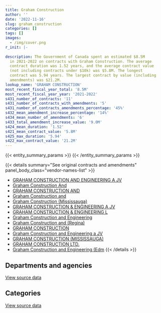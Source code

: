 ```yaml
---
title: Graham Construction
author: ''
date: '2022-11-16'
slug: graham_construction
categories: []
tags: []
images:
  - /img/cover.png
r_init: |-
  
description: The Government of Canada spent an estimated $8.5M
  in 2021-2022 on contracts with Graham Construction. The average
  contract duration was 1.52 years, and the average contract value
  (not including contracts under $10k) was $5.8M. The longest
  contract was 5.94 years. The largest contract by value (including
  amendments) was $21.2M.
lookup_name: 'GRAHAM CONSTRUCTION'
most_recent_fiscal_year_total: '8.5M'
most_recent_fiscal_year_year: '2021-2022'
s431_number_of_contracts: '11'
s431_number_of_contracts_with_amendments: '5'
s431_number_of_contracts_amendments_percentage: '45%'
s432_mean_amendment_increase_percentage: '14%'
s434_mean_number_of_amendments: '6'
s433_total_amendment_increase_value: '9.0M'
s424_mean_duration: '1.52'
s421_mean_contract_value: '5.8M'
s425_max_duration: '5.94'
s422_max_contract_value: '21.2M'
---
```


<script src="/rmarkdown-libs/htmlwidgets/htmlwidgets.js"></script>
<link href="/rmarkdown-libs/datatables-css/datatables-crosstalk.css" rel="stylesheet" />
<script src="/rmarkdown-libs/datatables-binding/datatables.js"></script>
<script src="/rmarkdown-libs/jquery/jquery-3.6.0.min.js"></script>
<link href="/rmarkdown-libs/dt-core-bootstrap/css/dataTables.bootstrap.min.css" rel="stylesheet" />
<link href="/rmarkdown-libs/dt-core-bootstrap/css/dataTables.bootstrap.extra.css" rel="stylesheet" />
<script src="/rmarkdown-libs/dt-core-bootstrap/js/jquery.dataTables.min.js"></script>
<script src="/rmarkdown-libs/dt-core-bootstrap/js/dataTables.bootstrap.min.js"></script>
<link href="/rmarkdown-libs/crosstalk/css/crosstalk.min.css" rel="stylesheet" />
<script src="/rmarkdown-libs/crosstalk/js/crosstalk.min.js"></script>
<script src="/rmarkdown-libs/htmlwidgets/htmlwidgets.js"></script>
<link href="/rmarkdown-libs/datatables-css/datatables-crosstalk.css" rel="stylesheet" />
<script src="/rmarkdown-libs/datatables-binding/datatables.js"></script>
<script src="/rmarkdown-libs/jquery/jquery-3.6.0.min.js"></script>
<link href="/rmarkdown-libs/dt-core-bootstrap/css/dataTables.bootstrap.min.css" rel="stylesheet" />
<link href="/rmarkdown-libs/dt-core-bootstrap/css/dataTables.bootstrap.extra.css" rel="stylesheet" />
<script src="/rmarkdown-libs/dt-core-bootstrap/js/jquery.dataTables.min.js"></script>
<script src="/rmarkdown-libs/dt-core-bootstrap/js/dataTables.bootstrap.min.js"></script>
<link href="/rmarkdown-libs/crosstalk/css/crosstalk.min.css" rel="stylesheet" />
<script src="/rmarkdown-libs/crosstalk/js/crosstalk.min.js"></script>

{{< entity_summary_params >}}
{{< /entity_summary_params >}}

{{< details summary="See original contracts and amendments" panel_body_class="vendor-names-list" >}}
- [GRAHAM CONSTRUCTION AND ENGINEERING A JV](https://search.open.canada.ca/en/ct/?sort=contract_value_f%20desc&page=1&search_text=%22GRAHAM%20CONSTRUCTION%20AND%20ENGINEERING%20A%20JV%22)
- [Graham Construction And](https://search.open.canada.ca/en/ct/?sort=contract_value_f%20desc&page=1&search_text=%22Graham%20Construction%20And%22)
- [GRAHAM CONSTRUCTION AND](https://search.open.canada.ca/en/ct/?sort=contract_value_f%20desc&page=1&search_text=%22GRAHAM%20CONSTRUCTION%20AND%22)
- [Graham Construction and](https://search.open.canada.ca/en/ct/?sort=contract_value_f%20desc&page=1&search_text=%22Graham%20Construction%20and%22)
- [Graham Construction (Mississauga)](https://search.open.canada.ca/en/ct/?sort=contract_value_f%20desc&page=1&search_text=%22Graham%20Construction%20%28Mississauga%29%22)
- [GRAHAM CONSTRUCTION & ENGINEERING A JV](https://search.open.canada.ca/en/ct/?sort=contract_value_f%20desc&page=1&search_text=%22GRAHAM%20CONSTRUCTION%20%26%20ENGINEERING%20A%20JV%22)
- [GRAHAM CONSTRUCTION & ENGINEERING L](https://search.open.canada.ca/en/ct/?sort=contract_value_f%20desc&page=1&search_text=%22GRAHAM%20CONSTRUCTION%20%26%20ENGINEERING%20L%22)
- [Graham Construction and Engineering](https://search.open.canada.ca/en/ct/?sort=contract_value_f%20desc&page=1&search_text=%22Graham%20Construction%20and%20Engineering%22)
- [Graham Construction and (Regina)](https://search.open.canada.ca/en/ct/?sort=contract_value_f%20desc&page=1&search_text=%22Graham%20Construction%20and%20%28Regina%29%22)
- [GRAHAM CONSTRUCTION](https://search.open.canada.ca/en/ct/?sort=contract_value_f%20desc&page=1&search_text=%22GRAHAM%20CONSTRUCTION%22)
- [Graham Construction and Engineering a JV](https://search.open.canada.ca/en/ct/?sort=contract_value_f%20desc&page=1&search_text=%22Graham%20Construction%20and%20Engineering%20a%20JV%22)
- [GRAHAM CONSTRUCTION (MISSISSAUGA)](https://search.open.canada.ca/en/ct/?sort=contract_value_f%20desc&page=1&search_text=%22GRAHAM%20CONSTRUCTION%20%28MISSISSAUGA%29%22)
- [GRAHAM CONSTRUCTION LTD.](https://search.open.canada.ca/en/ct/?sort=contract_value_f%20desc&page=1&search_text=%22GRAHAM%20CONSTRUCTION%20LTD.%22)
- [Graham Construction and Engineering (Edm](https://search.open.canada.ca/en/ct/?sort=contract_value_f%20desc&page=1&search_text=%22Graham%20Construction%20and%20Engineering%20%28Edm%22)
{{< /details >}}

## Departments and agencies

<div id="htmlwidget-1" style="width:100%;height:auto;" class="datatables html-widget"></div>
<script type="application/json" data-for="htmlwidget-1">{"x":{"style":"bootstrap","filter":"none","vertical":false,"data":[["<a href=\"/departments/csc-scc/\">Correctional Service of Canada<\/a>","<a href=\"/departments/dfo-mpo/\">Fisheries and Oceans Canada<\/a>","<a href=\"/departments/pc/\">Parks Canada<\/a>","<a href=\"/departments/pwgsc-tpsgc/\">Public Services and Procurement Canada<\/a>"],[4514934.18,28152,null,3311147.27],[3401662.74,36489.5,4773114.13,3651896.26],[null,null,4949393.91,3565099.57],[null,null,4949393.91,3565099.57]],"container":"<table class=\"table table-striped table-hover row-border order-column display\">\n  <thead>\n    <tr>\n      <th>Department<\/th>\n      <th>2018-2019<\/th>\n      <th>2019-2020<\/th>\n      <th>2020-2021<\/th>\n      <th>2021-2022<\/th>\n    <\/tr>\n  <\/thead>\n<\/table>","options":{"order":[[4,"desc"]],"pageLength":10,"autoWidth":true,"columnDefs":[{"targets":1,"render":"function(data, type, row, meta) {\n    return type !== 'display' ? data : DTWidget.formatCurrency(data, \"$\", 2, 3, \",\", \".\", true, null);\n  }"},{"targets":2,"render":"function(data, type, row, meta) {\n    return type !== 'display' ? data : DTWidget.formatCurrency(data, \"$\", 2, 3, \",\", \".\", true, null);\n  }"},{"targets":3,"render":"function(data, type, row, meta) {\n    return type !== 'display' ? data : DTWidget.formatCurrency(data, \"$\", 2, 3, \",\", \".\", true, null);\n  }"},{"targets":4,"render":"function(data, type, row, meta) {\n    return type !== 'display' ? data : DTWidget.formatCurrency(data, \"$\", 2, 3, \",\", \".\", true, null);\n  }"},{"width":"16%","targets":[1,2,3,4]},{"className":"dt-right","targets":[1,2,3,4]}],"orderClasses":false}},"evals":["options.columnDefs.0.render","options.columnDefs.1.render","options.columnDefs.2.render","options.columnDefs.3.render"],"jsHooks":[]}</script>
<p class="text-right">
<a href="https://github.com/GoC-Spending/contracts-data/tree/main/data/out/vendors/graham_construction/summary_by_fiscal_year_by_department.csv" class="source-data-link btn btn-link">View source data</a>
</p>

## Categories

<div id="htmlwidget-2" style="width:100%;height:auto;" class="datatables html-widget"></div>
<script type="application/json" data-for="htmlwidget-2">{"x":{"style":"bootstrap","filter":"none","vertical":false,"data":[["<a href=\"/categories/facilities_and_construction/\">Facilities and construction<\/a>"],[7854233.44],[11863162.63],[8514493.48],[8514493.48]],"container":"<table class=\"table table-striped table-hover row-border order-column display\">\n  <thead>\n    <tr>\n      <th>Category<\/th>\n      <th>2018-2019<\/th>\n      <th>2019-2020<\/th>\n      <th>2020-2021<\/th>\n      <th>2021-2022<\/th>\n    <\/tr>\n  <\/thead>\n<\/table>","options":{"order":[[4,"desc"]],"dom":"t","pageLength":30,"autoWidth":true,"columnDefs":[{"targets":1,"render":"function(data, type, row, meta) {\n    return type !== 'display' ? data : DTWidget.formatCurrency(data, \"$\", 2, 3, \",\", \".\", true, null);\n  }"},{"targets":2,"render":"function(data, type, row, meta) {\n    return type !== 'display' ? data : DTWidget.formatCurrency(data, \"$\", 2, 3, \",\", \".\", true, null);\n  }"},{"targets":3,"render":"function(data, type, row, meta) {\n    return type !== 'display' ? data : DTWidget.formatCurrency(data, \"$\", 2, 3, \",\", \".\", true, null);\n  }"},{"targets":4,"render":"function(data, type, row, meta) {\n    return type !== 'display' ? data : DTWidget.formatCurrency(data, \"$\", 2, 3, \",\", \".\", true, null);\n  }"},{"width":"16%","targets":[1,2,3,4]},{"className":"dt-right","targets":[1,2,3,4]}],"orderClasses":false,"lengthMenu":[10,25,30,50,100]}},"evals":["options.columnDefs.0.render","options.columnDefs.1.render","options.columnDefs.2.render","options.columnDefs.3.render"],"jsHooks":[]}</script>
<p class="text-right">
<a href="https://github.com/GoC-Spending/contracts-data/tree/main/data/out/vendors/graham_construction/summary_by_fiscal_year_by_category.csv" class="source-data-link btn btn-link">View source data</a>
</p>

